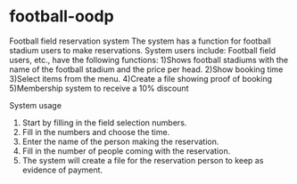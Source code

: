 # football-oodp
Football field reservation system
The system has a function for football stadium users to make reservations.
System users include: Football field users, etc., have the following functions:
1)Shows football stadiums with the name of the football stadium and the price per head.
2)Show booking time
3)Select items from the menu.
4)Create a file showing proof of booking
5)Membership system to receive a 10% discount

System usage

1) Start by filling in the field selection numbers.
2) Fill in the numbers and choose the time.
3) Enter the name of the person making the reservation.
4) Fill in the number of people coming with the reservation.
5) The system will create a file for the reservation person to keep as evidence of payment.
